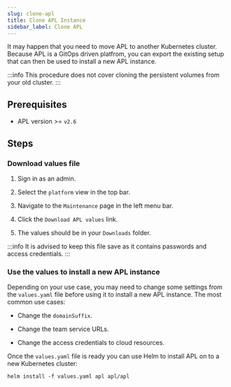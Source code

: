 ```yaml
---
slug: clone-apl
title: Clone APL Instance
sidebar_label: Clone APL
---
```


It may happen that you need to move APL to another Kubernetes cluster. Because APL is a GitOps driven platfrom, you can export the existing setup that can then be used to install a new APL instance.

:::info
This procedure does not cover cloning the persistent volumes from your old cluster.
:::

## Prerequisites

- APL version >= `v2.6`

## Steps

### Download values file

1. Sign in as an admin.

2. Select the `platform` view in the top bar.

3. Navigate to the `Maintenance` page in the left menu bar.

4. Click the `Download APL values` link.

5. The values should be in your `Downloads` folder.

:::info
It is advised to keep this file save as it contains passwords and access credentials.
:::

### Use the values to install a new APL instance

Depending on your use case, you may need to change some settings from the `values.yaml` file before using it to install a new APL instance. The most common use cases:

- Change the `domainSuffix`.

- Change the team service URLs.

- Change the access credentials to cloud resources.

Once the `values.yaml` file is ready you can use Helm to install APL on to a new Kubernetes cluster:

```
helm install -f values.yaml apl apl/apl
```
